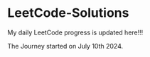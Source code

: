 # LeetCode-Solutions

My daily LeetCode progress is updated here!!!

The Journey started on July 10th 2024.
